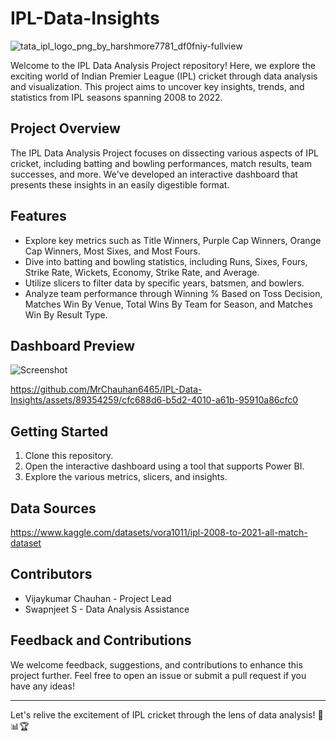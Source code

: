# IPL-Data-Insights

![tata_ipl_logo_png_by_harshmore7781_df0fniy-fullview](https://github.com/MrChauhan6465/IPL-Data-Insights/assets/89354259/66eacff0-65a4-4eb8-a6f6-8785a5b3787c)


Welcome to the IPL Data Analysis Project repository! Here, we explore the exciting world of Indian Premier League (IPL) cricket through data analysis and visualization. This project aims to uncover key insights, trends, and statistics from IPL seasons spanning 2008 to 2022.

## Project Overview

The IPL Data Analysis Project focuses on dissecting various aspects of IPL cricket, including batting and bowling performances, match results, team successes, and more. We've developed an interactive dashboard that presents these insights in an easily digestible format.

## Features

- Explore key metrics such as Title Winners, Purple Cap Winners, Orange Cap Winners, Most Sixes, and Most Fours.
- Dive into batting and bowling statistics, including Runs, Sixes, Fours, Strike Rate, Wickets, Economy, Strike Rate, and Average.
- Utilize slicers to filter data by specific years, batsmen, and bowlers.
- Analyze team performance through Winning % Based on Toss Decision, Matches Win By Venue, Total Wins By Team for Season, and Matches Win By Result Type.

## Dashboard Preview
![Screenshot ](https://github.com/MrChauhan6465/IPL-Data-Insights/assets/89354259/57e94e41-bc8a-4a80-8827-4c57a386b794)


https://github.com/MrChauhan6465/IPL-Data-Insights/assets/89354259/cfc688d6-b5d2-4010-a61b-95910a86cfc0



## Getting Started

1. Clone this repository.
2. Open the interactive dashboard using a tool that supports Power BI.
3. Explore the various metrics, slicers, and insights.

## Data Sources

https://www.kaggle.com/datasets/vora1011/ipl-2008-to-2021-all-match-dataset

## Contributors

- Vijaykumar Chauhan - Project Lead
- Swapnjeet S - Data Analysis Assistance

## Feedback and Contributions

We welcome feedback, suggestions, and contributions to enhance this project further. Feel free to open an issue or submit a pull request if you have any ideas!


---

Let's relive the excitement of IPL cricket through the lens of data analysis! 🏏📊🏆
